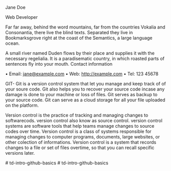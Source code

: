 Jane Doe

Web Developer

Far far away, behind the word mountains, far from the countries Vokalia and Consonantia, there live the blind texts. Separated they live in Bookmarksgrove right at the coast of the Semantics, a large language ocean.

A small river named Duden flows by their place and supplies it with the necessary regelialia. It is a paradisematic country, in which roasted parts of sentences fly into your mouth.
Contact information

• Email: jane@example.com
• Web: http://example.com
• Tel: 123 45678

GIT- Git is a version control system that let you manage and keep track of of your soure code. Git also helps you to recover your source code incase any damage is done to your machine or loss of files. Git serves as backup to your source code. Git can serve as a cloud storage for all your file uploaded on the platform.

Version control is the practice of tracking and managing changes to softwarecods. version control also know as source control. version control systems are software tools that help teams manage changes to source codes over time. Version control is a class of systems responsible for managing changes to computer programs, documents, large websites, or other colection of informations. Version control is a system that records changes to a file or set of files overtime, so that you can recall specific versions later.

#   t d - i n t r o - g i t h u b - b a s i c s  
 #   t d - i n t r o - g i t h u b - b a s i c s  
 